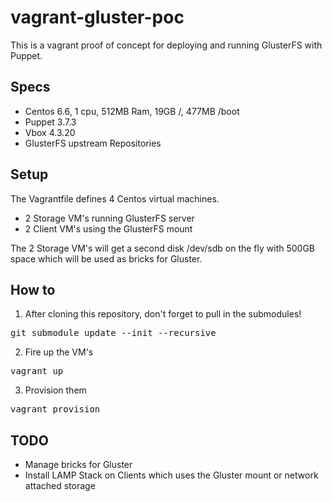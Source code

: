 # vagrant-gluster-poc

This is a vagrant proof of concept for deploying and running GlusterFS with Puppet.

## Specs

 - Centos 6.6, 1 cpu, 512MB Ram, 19GB /, 477MB /boot
 - Puppet 3.7.3
 - Vbox 4.3.20
 - GlusterFS upstream Repositories


## Setup

The Vagrantfile defines 4 Centos virtual machines.

- 2 Storage VM's running GlusterFS server
- 2 Client VM's using the GlusterFS mount

The 2 Storage VM's will get a second disk /dev/sdb on the fly with 500GB space which will be used as bricks for Gluster.

## How to

1. After cloning this repository, don't forget to pull in the submodules!

<pre>
git submodule update --init --recursive
</pre>

2. Fire up the VM's

<pre>
vagrant up
</pre>

3. Provision them

<pre>
vagrant provision
</pre>


## TODO

- Manage bricks for Gluster
- Install LAMP Stack on Clients which uses the Gluster mount or network attached storage